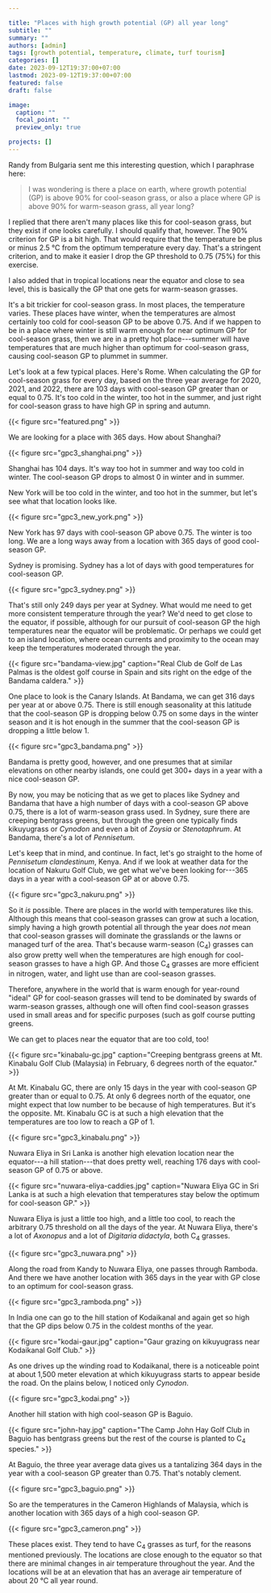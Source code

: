 ```yaml
---

title: "Places with high growth potential (GP) all year long"
subtitle: ""
summary: ""
authors: [admin]
tags: [growth potential, temperature, climate, turf tourism]
categories: []
date: 2023-09-12T19:37:00+07:00
lastmod: 2023-09-12T19:37:00+07:00
featured: false
draft: false

image:
  caption: ""
  focal_point: ""
  preview_only: true

projects: []
---
```


Randy from Bulgaria sent me this interesting question, which I paraphrase here:

>  I was wondering is there a place on earth, where growth potential (GP) is above 90% for cool-season grass, or also a place where GP is above 90% for warm-season grass, all year long?

I replied that there aren't many places like this for cool-season grass, but they exist if one looks carefully. I should qualify that, however. The 90% criterion for GP is a bit high. That would require that the temperature be plus or minus 2.5 °C from the optimum temperature every day. That's a stringent criterion, and to make it easier I drop the GP threshold to 0.75 (75%) for this exercise.

I also added that in tropical locations near the equator and close to sea level, this is basically the GP that one gets for warm-season grasses. 

It's a bit trickier for cool-season grass. In most places, the temperature varies. These places have winter, when the temperatures are almost certainly too cold for cool-season GP to be above 0.75. And if we happen to be in a place where winter is still warm enough for near optimum GP for cool-season grass, then we are in a pretty hot place---summer will have temperatures that are much higher than optimum for cool-season grass, causing cool-season GP to plummet in summer.

Let's look at a few typical places. Here's Rome. When calculating the GP for cool-season grass for every day, based on the three year average for 2020, 2021, and 2022, there are 103 days with cool-season GP greater than or equal to 0.75. It's too cold in the winter, too hot in the summer, and just right for cool-season grass to have high GP in spring and autumn.

{{< figure src="featured.png" >}}

We are looking for a place with 365 days. How about Shanghai? 

{{< figure src="gpc3_shanghai.png" >}}

Shanghai has 104 days. It's way too hot in summer and way too cold in winter. The cool-season GP drops to almost 0 in winter and in summer.

New York will be too cold in the winter, and too hot in the summer, but let's see what that location looks like.

{{< figure src="gpc3_new_york.png" >}}

New York has 97 days with cool-season GP above 0.75. The winter is too long. We are a long ways away from a location with 365 days of good cool-season GP.

Sydney is promising. Sydney has a lot of days with good temperatures for cool-season GP.

{{< figure src="gpc3_sydney.png" >}}

That's still only 249 days per year at Sydney. What would me need to get more consistent temperature through the year? We'd need to get close to the equator, if possible, although for our pursuit of cool-season GP the high temperatures near the equator will be problematic. Or perhaps we could get to an island location, where ocean currents and proximity to the ocean may keep the temperatures moderated through the year.

{{< figure src="bandama-view.jpg" caption="Real Club de Golf de Las Palmas is the oldest golf course in Spain and sits right on the edge of the Bandama caldera." >}}

One place to look is the Canary Islands. At Bandama, we can get 316 days per year at or above 0.75. There is still enough seasonality at this latitude that the cool-season GP is dropping below 0.75 on some days in the winter season and it is hot enough in the summer that the cool-season GP is dropping a little below 1. 

{{< figure src="gpc3_bandama.png" >}}

Bandama is pretty good, however, and one presumes that at similar elevations on other nearby islands, one could get 300+ days in a year with a nice cool-season GP. 

By now, you may be noticing that as we get to places like Sydney and Bandama that have a high number of days with a cool-season GP above 0.75, there is a lot of warm-season grass used. In Sydney, sure there are creeping bentgrass greens, but through the green one typically finds kikuyugrass or *Cynodon* and even a bit of *Zoysia* or *Stenotaphrum*. At Bandama, there's a lot of *Pennisetum*.

Let's keep that in mind, and continue. In fact, let's go straight to the home of *Pennisetum clandestinum*, Kenya. And if we look at weather data for the location of Nakuru Golf Club, we get what we've been looking for---365 days in a year with a cool-season GP at or above 0.75.

{{< figure src="gpc3_nakuru.png" >}}

So it *is* possible. There are places in the world with temperatures like this. Although this means that cool-season grasses can grow at such a location, simply having a high growth potential all through the year does *not* mean that cool-season grasses will dominate the grasslands or the lawns or managed turf of the area. That's because warm-season (C<sub>4</sub>) grasses can also grow pretty well when the temperatures are high enough for cool-season grasses to have a high GP. And those C<sub>4</sub> grasses are more efficient in nitrogen, water, and light use than are cool-season grasses. 

Therefore, anywhere in the world that is warm enough for year-round "ideal" GP for cool-season grasses will tend to be dominated by swards of warm-season grasses, although one will often find cool-season grasses used in small areas and for specific purposes (such as golf course putting greens.

We can get to places near the equator that are too cold, too!

{{< figure src="kinabalu-gc.jpg" caption="Creeping bentgrass greens at Mt. Kinabalu Golf Club (Malaysia) in February, 6 degrees north of the equator." >}}

At Mt. Kinabalu GC, there are only 15 days in the year with cool-season GP greater than or equal to 0.75. At only 6 degrees north of the equator, one might expect that low number to be because of high temperatures. But it's the opposite. Mt. Kinabalu GC is at such a high elevation that the temperatures are too low to reach a GP of 1.

{{< figure src="gpc3_kinabalu.png" >}}

Nuwara Eliya in Sri Lanka is another high elevation location near the equator---a hill station---that does pretty well, reaching 176 days with cool-season GP of 0.75 or above. 

{{< figure src="nuwara-eliya-caddies.jpg" caption="Nuwara Eliya GC in Sri Lanka is at such a high elevation that temperatures stay below the optimum for cool-season GP." >}}

Nuwara Eliya is just a little too high, and a little too cool, to reach the arbitrary 0.75 threshold on all the days of the year. At Nuwara Eliya, there's a lot of *Axonopus* and a lot of *Digitaria didactyla*, both C<sub>4</sub> grasses.

{{< figure src="gpc3_nuwara.png" >}}

Along the road from Kandy to Nuwara Eliya, one passes through Ramboda. And there we have another location with 365 days in the year with GP close to an optimum for cool-season grass.

{{< figure src="gpc3_ramboda.png" >}}

In India one can go to the hill station of Kodaikanal and again get so high that the GP dips below 0.75 in the coldest months of the year. 

{{< figure src="kodai-gaur.jpg" caption="Gaur grazing on kikuyugrass near Kodaikanal Golf Club." >}}

As one drives up the winding road to Kodaikanal, there is a noticeable point at about 1,500 meter elevation at which kikuyugrass starts to appear beside the road. On the plains below, I noticed only *Cynodon*.

{{< figure src="gpc3_kodai.png" >}}

Another hill station with high cool-season GP is Baguio.

{{< figure src="john-hay.jpg" caption="The Camp John Hay Golf Club in Baguio has bentgrass greens but the rest of the course is planted to C<sub>4</sub> species." >}}

At Baguio, the three year average data gives us a tantalizing 364 days in the year with a cool-season GP greater than 0.75. That's notably clement. 

{{< figure src="gpc3_baguio.png" >}}

So are the temperatures in the Cameron Highlands of Malaysia, which is another location with 365 days of a high cool-season GP.

{{< figure src="gpc3_cameron.png" >}}

These places exist. They tend to have C<sub>4</sub> grasses as turf, for the reasons mentioned previously. The locations are close enough to the equator so that there are minimal changes in air temperature throughout the year. And the locations will be at an elevation that has an average air temperature of about 20 °C all year round. 
